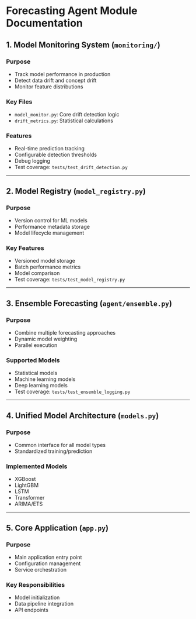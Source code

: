 # Forecasting Agent Module Documentation

## 1. Model Monitoring System (`monitoring/`)

### Purpose
- Track model performance in production
- Detect data drift and concept drift
- Monitor feature distributions

### Key Files
- `model_monitor.py`: Core drift detection logic
- `drift_metrics.py`: Statistical calculations

### Features
- Real-time prediction tracking
- Configurable detection thresholds
- Debug logging
- Test coverage: `tests/test_drift_detection.py`

---

## 2. Model Registry (`model_registry.py`)

### Purpose
- Version control for ML models
- Performance metadata storage
- Model lifecycle management

### Key Features
- Versioned model storage
- Batch performance metrics
- Model comparison
- Test coverage: `tests/test_model_registry.py`

---

## 3. Ensemble Forecasting (`agent/ensemble.py`)

### Purpose
- Combine multiple forecasting approaches
- Dynamic model weighting
- Parallel execution

### Supported Models
- Statistical models
- Machine learning models
- Deep learning models
- Test coverage: `tests/test_ensemble_logging.py`

---

## 4. Unified Model Architecture (`models.py`)

### Purpose
- Common interface for all model types
- Standardized training/prediction

### Implemented Models
- XGBoost
- LightGBM
- LSTM
- Transformer
- ARIMA/ETS

---

## 5. Core Application (`app.py`)

### Purpose
- Main application entry point
- Configuration management
- Service orchestration

### Key Responsibilities
- Model initialization
- Data pipeline integration
- API endpoints
